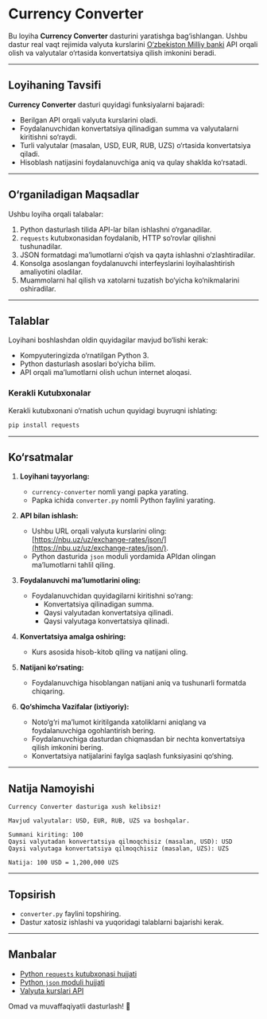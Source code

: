 # Currency Converter

Bu loyiha **Currency Converter** dasturini yaratishga bag‘ishlangan. Ushbu dastur real vaqt rejimida valyuta kurslarini [O‘zbekiston Milliy banki](https://nbu.uz/uz/exchange-rates/json/) API orqali olish va valyutalar o‘rtasida konvertatsiya qilish imkonini beradi.

---

## Loyihaning Tavsifi

**Currency Converter** dasturi quyidagi funksiyalarni bajaradi:
- Berilgan API orqali valyuta kurslarini oladi.
- Foydalanuvchidan konvertatsiya qilinadigan summa va valyutalarni kiritishni so‘raydi.
- Turli valyutalar (masalan, USD, EUR, RUB, UZS) o‘rtasida konvertatsiya qiladi.
- Hisoblash natijasini foydalanuvchiga aniq va qulay shaklda ko‘rsatadi.

---

## O‘rganiladigan Maqsadlar

Ushbu loyiha orqali talabalar:
1. Python dasturlash tilida API-lar bilan ishlashni o‘rganadilar.
2. `requests` kutubxonasidan foydalanib, HTTP so‘rovlar qilishni tushunadilar.
3. JSON formatdagi ma’lumotlarni o‘qish va qayta ishlashni o‘zlashtiradilar.
4. Konsolga asoslangan foydalanuvchi interfeyslarini loyihalashtirish amaliyotini oladilar.
5. Muammolarni hal qilish va xatolarni tuzatish bo‘yicha ko‘nikmalarini oshiradilar.

---

## Talablar

Loyihani boshlashdan oldin quyidagilar mavjud bo‘lishi kerak:
- Kompyuteringizda o‘rnatilgan Python 3.
- Python dasturlash asoslari bo‘yicha bilim.
- API orqali ma’lumotlarni olish uchun internet aloqasi.

### Kerakli Kutubxonalar
Kerakli kutubxonani o‘rnatish uchun quyidagi buyruqni ishlating:
```bash
pip install requests
```

---

## Ko‘rsatmalar

1. **Loyihani tayyorlang:**
   - `currency-converter` nomli yangi papka yarating.
   - Papka ichida `converter.py` nomli Python faylini yarating.

2. **API bilan ishlash:**
   - Ushbu URL orqali valyuta kurslarini oling: [https://nbu.uz/uz/exchange-rates/json/](https://nbu.uz/uz/exchange-rates/json/).
   - Python dasturida `json` moduli yordamida APIdan olingan ma’lumotlarni tahlil qiling.

3. **Foydalanuvchi ma’lumotlarini oling:**
   - Foydalanuvchidan quyidagilarni kiritishni so‘rang:
     - Konvertatsiya qilinadigan summa.
     - Qaysi valyutadan konvertatsiya qilinadi.
     - Qaysi valyutaga konvertatsiya qilinadi.

4. **Konvertatsiya amalga oshiring:**
   - Kurs asosida hisob-kitob qiling va natijani oling.

5. **Natijani ko‘rsating:**
   - Foydalanuvchiga hisoblangan natijani aniq va tushunarli formatda chiqaring.

6. **Qo‘shimcha Vazifalar (ixtiyoriy):**
   - Noto‘g‘ri ma’lumot kiritilganda xatoliklarni aniqlang va foydalanuvchiga ogohlantirish bering.
   - Foydalanuvchiga dasturdan chiqmasdan bir nechta konvertatsiya qilish imkonini bering.
   - Konvertatsiya natijalarini faylga saqlash funksiyasini qo‘shing.

---

## Natija Namoyishi

```
Currency Converter dasturiga xush kelibsiz!

Mavjud valyutalar: USD, EUR, RUB, UZS va boshqalar.

Summani kiriting: 100
Qaysi valyutadan konvertatsiya qilmoqchisiz (masalan, USD): USD
Qaysi valyutaga konvertatsiya qilmoqchisiz (masalan, UZS): UZS

Natija: 100 USD = 1,200,000 UZS
```

---

## Topsirish

- `converter.py` faylini topshiring.
- Dastur xatosiz ishlashi va yuqoridagi talablarni bajarishi kerak.

---

## Manbalar

- [Python `requests` kutubxonasi hujjati](https://docs.python-requests.org/en/latest/)
- [Python `json` moduli hujjati](https://docs.python.org/3/library/json.html)
- [Valyuta kurslari API](https://nbu.uz/uz/exchange-rates/json/)

Omad va muvaffaqiyatli dasturlash! 🚀
```
